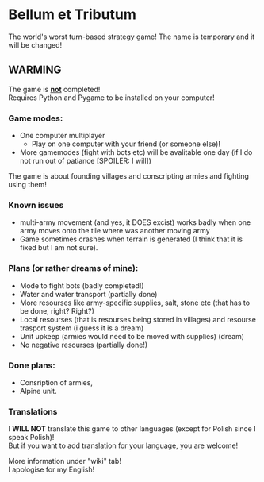 # Bellum et Tributum
The world's worst turn-based strategy game! The name is temporary and it will be changed!  
## **WARMING**  
The game is <ins>**not**</ins> completed!  
Requires Python and Pygame to be installed on your computer!
### Game modes:  
- One computer multiplayer
  - Play on one computer with your friend (or someone else)!
- More gamemodes (fight with bots etc) will be avalitable one day (if I do not run out of patiance [SPOILER: I will])
  
The game is about founding villages and conscripting armies and fighting using them!  
### Known issues  
- multi-army movement (and yes, it DOES excist) works badly when one army moves onto the tile where was another moving army
- Game sometimes crashes when terrain is generated (I think that it is fixed but I am not sure).
### Plans (or rather dreams of mine):
- Mode to fight bots (badly completed!)
- Water and water transport (partially done)
- More resourses like army-specific supplies, salt, stone etc (that has to be done, right? Right?)
- Local resourses (that is resourses being stored in villages) and resourse trasport system (i guess it is a dream)
- Unit upkeep (armies would need to be moved with supplies) (dream)
- No negative resourses (partially done!)
### Done plans:
- Consription of armies,
- Alpine unit.
### Translations
I **WILL NOT** translate this game to other languages (except for Polish since I speak Polish)!  
But if you want to add translation for your language, you are welcome!

More information under "wiki" tab!  
I apologise for my English!

